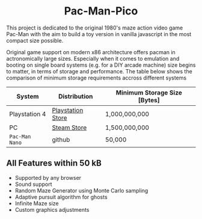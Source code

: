 <h1 align=center> Pac-Man-Pico </h1> 

This project is dedicated to the original 1980's maze action video game Pac-Man with the aim to build a toy version in vanilla javascript in the most compact size possible.

Original game support on modern x86 architecture offers pacman in actronomically large sizes. Especially when it comes to emulation and booting on single board systems (e.g. for a DIY arcade machine) size begins to matter, in terms of storage and performance. The table below shows the comparison of minimum storage requirements accross different systems

|System|Distribution|Minimum Storage Size [Bytes]|
|-|-|-|
|Playstation 4 | [Playstation Store](https://store.playstation.com/en-us/product/UP0700-CUSA03955_00-PACMAN0000000000) | 1,000,000,000||
|PC|[Steam Store](https://store.steampowered.com/app/394160/ARCADE_GAME_SERIES_PACMAN/) | 1,500,000,000|
|`Pac-Man Nano`|github| 50,000|


## All Features within <strong>50 kB</strong>
- Supported by any browser
- Sound support
- Random Maze Generator using Monte Carlo sampling
- Adaptive pursuit algorithm for ghosts
- Infinite Maze size
- Custom graphics adjustments